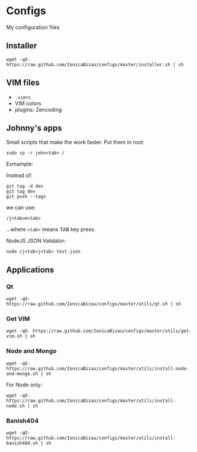 # Configs

My configuration files

## Installer

```
wget -qO- https://raw.github.com/IonicaBizau/configs/master/installer.sh | sh
```

## VIM files

 - `.vimrc`
 - VIM colors
 - plugins: Zencoding

## Johnny's apps

Small scripts that make the work faster. Put them in root:

```
sudo cp -r john<tab> /
```

Exmample:

Instead of:

```
git tag -d dev
git tag dev
git push --tags
```
we can use:

```
/j<tab>m<tab>
```

...where `<tab>` means <kbd>TAB</kbd> key press.

NodeJS JSON Validator:

```
node /j<tab>j<tab> test.json
```


## Applications

### Qt

```
wget -qO- https://raw.github.com/IonicaBizau/configs/master/utils/qt.sh | sh
```

### Get VIM

```
wget -qO- https://raw.github.com/IonicaBizau/configs/master/utils/get-vim.sh | sh
```


### Node and Mongo

```
wget -qO- https://raw.github.com/IonicaBizau/configs/master/utils/install-node-and-mongo.sh | sh
```

For Node only:

```
wget -qO- https://raw.github.com/IonicaBizau/configs/master/utils/install-node.sh | sh
```


### Banish404

```
wget -qO- https://raw.github.com/IonicaBizau/configs/master/utils/install-banish404.sh | sh
```
